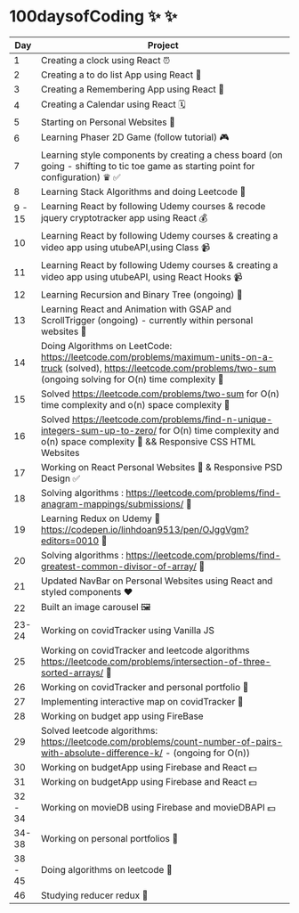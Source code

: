 # 100daysofCoding ✨ ✨


| Day  |   Project|
|---|---|
|  1 |  Creating a clock using React ⏰ |
|  2 |  Creating a to do list App using React 🧾|
|  3 |  Creating a Remembering App  using React 🔮|
|  4 |  Creating a Calendar using React 🗓|
|  5 |  Starting on Personal Websites 🙈|
|  6 |  Learning Phaser 2D Game (follow tutorial) 🎮|
|  7 |  Learning style components by creating a chess board (on going - shifting to tic toe game as starting point for configuration) ♛ ✅|
|  8 |  Learning Stack Algorithms and doing Leetcode 🧩|
|  9 - 15 |  Learning React by following Udemy courses & recode jquery cryptotracker app using React 💰|
|  10|  Learning React by following Udemy courses & creating a video app using utubeAPI,using Class 📹|
|  11|  Learning React by following Udemy courses & creating a video app using utubeAPI, using React Hooks 📹|
|  12|  Learning Recursion and Binary Tree (ongoing) 🧩|
|  13|  Learning React and Animation with GSAP and ScrollTrigger (ongoing) - currently within personal websites 🙈|
|  14|  Doing Algorithms on LeetCode: https://leetcode.com/problems/maximum-units-on-a-truck (solved), https://leetcode.com/problems/two-sum (ongoing solving for O(n) time complexity 🧩|
|  15| Solved https://leetcode.com/problems/two-sum for O(n) time complexity and o(n) space complexity 🧩|
|  16| Solved https://leetcode.com/problems/find-n-unique-integers-sum-up-to-zero/ for O(n) time complexity and o(n) space complexity 🧩 && Responsive CSS HTML Websites|
|17| Working on React Personal Websites 🧩 & Responsive PSD Design ✅ |
|18| Solving algorithms : https://leetcode.com/problems/find-anagram-mappings/submissions/ 🧩 |
|19| Learning Redux on Udemy 👀  https://codepen.io/linhdoan9513/pen/OJggVgm?editors=0010 🧩|
|20| Solving algorithms : https://leetcode.com/problems/find-greatest-common-divisor-of-array/ 🧩|
|21| Updated NavBar on Personal Websites using React and styled components ❤︎|
|22| Built an image carousel 🖼|
|23-24| Working on covidTracker using Vanilla JS |
|25| Working on covidTracker and leetcode algorithms https://leetcode.com/problems/intersection-of-three-sorted-arrays/ 🧩|
|26| Working on covidTracker and personal portfolio 🙈|
|27| Implementing interactive map on covidTracker  🙈|
|28| Working on budget app using FireBase|
|29| Solved leetcode algorithms: https://leetcode.com/problems/count-number-of-pairs-with-absolute-difference-k/ - (ongoing for O(n))
|30| Working on budgetApp using Firebase and React 💵|
|31| Working on budgetApp using Firebase and React 💵|
|32 - 34| Working on movieDB using Firebase and movieDBAPI 💵|
|34-38| Working on personal portfolios 🧩|
|38 - 45| Doing algorithms on leetcode 🧩|
|46| Studying reducer redux 🧩|










